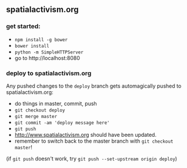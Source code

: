 ## spatialactivism.org

### get started:

- `npm install -g bower`
- `bower install`
- `python -m SimpleHTTPServer`
- go to http://localhost:8080

### deploy to spatialactivism.org

Any pushed changes to the `deploy` branch gets automagically pushed to spatialactivism.org:

- do things in master, commit, push
- `git checkout deploy`
- `git merge master`
- `git commit -am 'deploy message here'`
- `git push`
- http://www.spatialactivism.org should have been updated.
- remember to switch back to the master branch with `git checkout master`!

(if `git push` doesn't work, try `git push --set-upstream origin deploy`)
